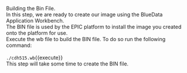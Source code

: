 Building the Bin File. <br>
In this step, we are ready to create our image using the BlueData Application Workbench.<br> The BIN file is used by the EPIC platform to install the image you created onto the platform for use. <br>
Execute the wb file to build the BIN file. To do so run the following command:<br>
<br>`./cdh515.wb`{{execute}}
<br>
This step will take some time to create the BIN file. 
